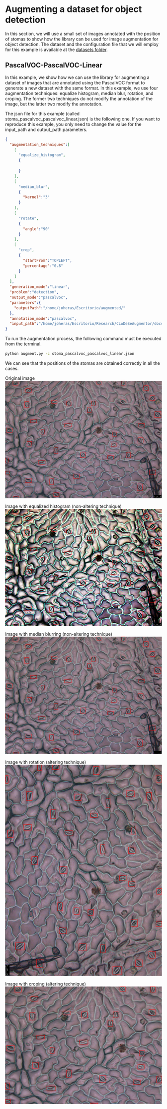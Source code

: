 # Augmenting a dataset for object detection

In this section, we will use a small set of images annotated with the position of stomas to show how the library can be used for image augmentation for object detection. The dataset and the configuration file that we will employ for this example is available at the [datasets folder](datasets/detection).

## PascalVOC-PascalVOC-Linear

In this example, we show how we can use the library for augmenting a dataset of images that are annotated using the PascalVOC format to generate a new dataset with the same format. In this example, we use four augmentation techniques: equalize histogram, median blur, rotation, and croping. The former two techniques do not modify the annotation of the image, but the latter two modify the annotation. 

The json file for this example (called stoma_pascalvoc_pascalvoc_linear.json) is the following one. If you want to reproduce this example, you only need to change the value for the input_path and output_path parameters.   

```json
{
  "augmentation_techniques":[
    [
      "equalize_histogram",
      {
        
      }
    ],
    [
      "median_blur",
      {
        "kernel":"3"
      }
    ],
    [
      "rotate",
      {
        "angle":"90"
      }
    ],
    [
      "crop",
      {
        "startFrom":"TOPLEFT",
        "percentage":"0.8"
      }
    ]
  ],
  "generation_mode":"linear",
  "problem":"detection",
  "output_mode":"pascalvoc",
  "parameters":{
    "outputPath":"/home/joheras/Escritorio/augmented/"
  },
  "annotation_mode":"pascalvoc",
  "input_path":"/home/joheras/Escritorio/Research/CLoDeSeAugmentor/docs/datasets/detection/stoma"
}
```

To run the augmentation process, the following command must be executed from the terminal.

```cmd
python augment.py -c stoma_pascalvoc_pascalvoc_linear.json
```

We can see that the positions of the stomas are obtained correctly in all the cases. 

Original image
![Original](images/stoma.jpg)

Image with equalized histogram (non-altering technique)
![Equalize histogram](images/stoma0.jpg)

Image with median blurring (non-altering technique)
![Median blurring](images/stoma1.jpg)

Image with rotation (altering technique)
![Rotation](images/stoma2.jpg)

Image with croping (altering technique)
![Cropping](images/stoma3.jpg)
